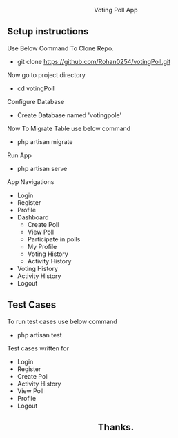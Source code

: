 <p align="center">Voting Poll App</p>

## Setup instructions

Use Below Command To Clone Repo.
- git clone https://github.com/Rohan0254/votingPoll.git

Now go to project directory
- cd votingPoll

Configure Database
- Create Database named 'votingpole'

Now To Migrate Table use below command
- php artisan migrate

Run App
- php artisan serve

App Navigations
- Login
- Register
- Profile
- Dashboard
	- Create Poll
	- View Poll
	- Participate in polls
	- My Profile
	- Voting History
	- Activity History
- Voting History
- Activity History
- Logout

## Test Cases

To run test cases use below command
- php artisan test

Test cases written for
- Login
- Register
- Create Poll
- Activity History
- View Poll
- Profile
- Logout


<h2  align="center">Thanks.</h2>
